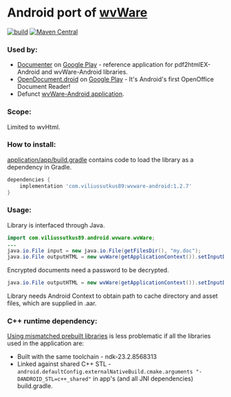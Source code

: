 # Android port of [wvWare](http://wvware.sourceforge.net/)

[![build](https://github.com/ViliusSutkus89/wvWare-Android/actions/workflows/build.yml/badge.svg)](https://github.com/ViliusSutkus89/wvWare-Android/actions/workflows/build.yml)
[![Maven Central](https://img.shields.io/maven-central/v/com.viliussutkus89/wvware-android.svg?label=Maven%20Central)](https://search.maven.org/search?q=g:com.viliussutkus89%20AND%20a:wvware-android)

### Used by:
- [Documenter](https://github.com/ViliusSutkus89/Documenter) on [Google Play](https://play.google.com/store/apps/details?id=com.viliussutkus89.documenter) - reference application for pdf2htmlEX-Android and wvWare-Android libraries.
- [OpenDocument.droid](https://github.com/opendocument-app/OpenDocument.droid) on [Google Play](https://play.google.com/store/apps/details?id=at.tomtasche.reader) - It's Android's first OpenOffice Document Reader!
- Defunct [wvWare-Android application](https://github.com/ViliusSutkus89/wvWare-Android/tree/v1.2.7/application).

### Scope:
Limited to wvHtml.

### How to install:
[application/app/build.gradle](application/app/build.gradle) contains code to load the library as a dependency in Gradle.
```gradle
dependencies {
    implementation 'com.viliussutkus89:wvware-android:1.2.7'
}
```

### Usage:
Library is interfaced through Java.
```Java
import com.viliussutkus89.android.wvware.wvWare;
...
java.io.File input = new java.io.File(getFilesDir(), "my.doc");
java.io.File outputHTML = new wvWare(getApplicationContext()).setInputDOC(input).convert();
```

Encrypted documents need a password to be decrypted.

```Java
java.io.File outputHTML = new wvWare(getApplicationContext()).setInputDOC(input).setPassword("password").convert();
```

Library needs Android Context to obtain path to cache directory and asset files, which are supplied in .aar.

### C++ runtime dependency:
[Using mismatched prebuilt libraries](https://developer.android.com/ndk/guides/common-problems#using_mismatched_prebuilt_libraries) is less problematic if all the libraries used in the application are:
* Built with the same toolchain - ndk-23.2.8568313
* Linked against shared C++ STL - `android.defaultConfig.externalNativeBuild.cmake.arguments "-DANDROID_STL=c++_shared"` in app's (and all JNI dependencies) build.gradle.